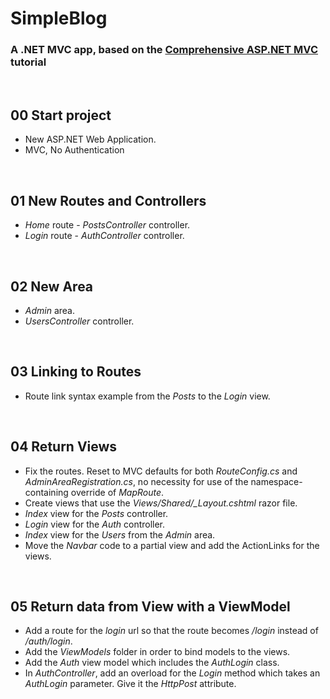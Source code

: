 # SimpleBlog

### A .NET MVC app, based on the [Comprehensive ASP.NET MVC](https://www.udemy.com/comprehensive-aspnet-mvc/) tutorial


&nbsp;
## 00 Start project

* New ASP.NET Web Application.
* MVC, No Authentication

&nbsp;
## 01 New Routes and Controllers

* *Home* route - *PostsController* controller.
* *Login* route - *AuthController* controller.


&nbsp;
## 02 New Area

* *Admin* area.
* *UsersController* controller.


&nbsp;
## 03 Linking to Routes

* Route link syntax example from the *Posts* to the *Login* view.


&nbsp;
## 04 Return Views

* Fix the routes. Reset to MVC defaults for both *RouteConfig.cs* and *AdminAreaRegistration.cs*, no necessity for use of the namespace-containing override of *MapRoute*.
* Create views that use the *Views/Shared/_Layout.cshtml* razor file.
* *Index* view for the *Posts* controller.
* *Login* view for the *Auth* controller.
* *Index* view for the *Users* from the *Admin* area.
* Move the *Navbar* code to a partial view and add the ActionLinks for the views.


&nbsp;
## 05 Return data from View with a ViewModel

* Add a route for the *login* url so that the route becomes */login* instead of */auth/login*.
* Add the *ViewModels* folder in order to bind models to the views.
* Add the *Auth* view model which includes the *AuthLogin* class.
* In *AuthController*, add an overload for the *Login* method which takes an *AuthLogin* parameter. Give it the *HttpPost* attribute.
